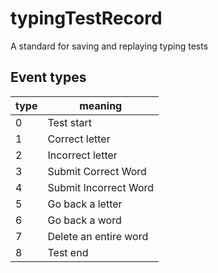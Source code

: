 # typingTestRecord
A standard for saving and replaying typing tests

## Event types
| type | meaning |
|------|---------|
| 0 | Test start |
| 1 | Correct letter |
| 2 | Incorrect letter | 
| 3 | Submit Correct Word |
| 4 | Submit Incorrect Word |
| 5 | Go back a letter |
| 6 | Go back a word |
| 7 | Delete an entire word | 
| 8 | Test end |

